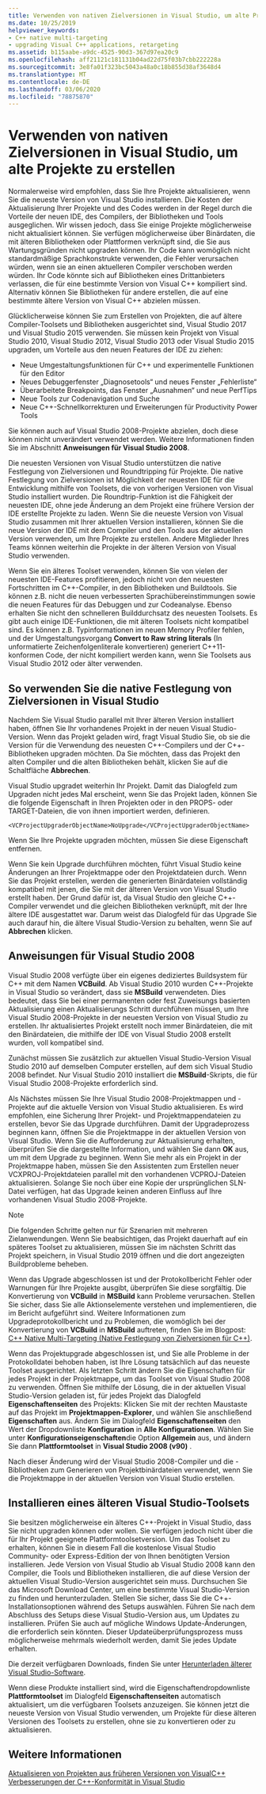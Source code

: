 ```yaml
---
title: Verwenden von nativen Zielversionen in Visual Studio, um alte Projekte zu erstellen
ms.date: 10/25/2019
helpviewer_keywords:
- C++ native multi-targeting
- upgrading Visual C++ applications, retargeting
ms.assetid: b115aabe-a9dc-4525-90d3-367d97ea20c9
ms.openlocfilehash: aff21121c181131b04ad22d75f03b7cbb222228a
ms.sourcegitcommit: 3e8fa01f323bc5043a48a0c18b855d38af3648d4
ms.translationtype: MT
ms.contentlocale: de-DE
ms.lasthandoff: 03/06/2020
ms.locfileid: "78875870"
---
```

# <a name="use-native-multi-targeting-in-visual-studio-to-build-old-projects"></a>Verwenden von nativen Zielversionen in Visual Studio, um alte Projekte zu erstellen

Normalerweise wird empfohlen, dass Sie Ihre Projekte aktualisieren, wenn Sie die neueste Version von Visual Studio installieren. Die Kosten der Aktualisierung Ihrer Projekte und des Codes werden in der Regel durch die Vorteile der neuen IDE, des Compilers, der Bibliotheken und Tools ausgeglichen. Wir wissen jedoch, dass Sie einige Projekte möglicherweise nicht aktualisiert können. Sie verfügen möglicherweise über Binärdaten, die mit älteren Bibliotheken oder Plattformen verknüpft sind, die Sie aus Wartungsgründen nicht upgraden können. Ihr Code kann womöglich nicht standardmäßige Sprachkonstrukte verwenden, die Fehler verursachen würden, wenn sie an einen aktuelleren Compiler verschoben werden würden. Ihr Code könnte sich auf Bibliotheken eines Drittanbieters verlassen, die für eine bestimmte Version von Visual C++ kompiliert sind. Alternativ können Sie Bibliotheken für andere erstellen, die auf eine bestimmte ältere Version von Visual C++ abzielen müssen.

Glücklicherweise können Sie zum Erstellen von Projekten, die auf ältere Compiler-Toolsets und Bibliotheken ausgerichtet sind, Visual Studio 2017 und Visual Studio 2015 verwenden. Sie müssen kein Projekt von Visual Studio 2010, Visual Studio 2012, Visual Studio 2013 oder Visual Studio 2015 upgraden, um Vorteile aus den neuen Features der IDE zu ziehen:

  - Neue Umgestaltungsfunktionen für C++ und experimentelle Funktionen für den Editor
  - Neues Debuggerfenster „Diagnosetools“ und neues Fenster „Fehlerliste“
  - Überarbeitete Breakpoints, das Fenster „Ausnahmen“ und neue PerfTips
  - Neue Tools zur Codenavigation und Suche
  - Neue C++-Schnellkorrekturen und Erweiterungen für Productivity Power Tools

Sie können auch auf Visual Studio 2008-Projekte abzielen, doch diese können nicht unverändert verwendet werden. Weitere Informationen finden Sie im Abschnitt **Anweisungen für Visual Studio 2008**.

Die neuesten Versionen von Visual Studio unterstützen die native Festlegung von Zielversionen und Roundtripping für Projekte. Die native Festlegung von Zielversionen ist Möglichkeit der neuesten IDE für die Entwicklung mithilfe von Toolsets, die von vorherigen Versionen von Visual Studio installiert wurden. Die Roundtrip-Funktion ist die Fähigkeit der neuesten IDE, ohne jede Änderung an dem Projekt eine frühere Version der IDE erstellte Projekte zu laden. Wenn Sie die neueste Version von Visual Studio zusammen mit Ihrer aktuellen Version installieren, können Sie die neue Version der IDE mit dem Compiler und den Tools aus der aktuellen Version verwenden, um Ihre Projekte zu erstellen. Andere Mitglieder Ihres Teams können weiterhin die Projekte in der älteren Version von Visual Studio verwenden.

Wenn Sie ein älteres Toolset verwenden, können Sie von vielen der neuesten IDE-Features profitieren, jedoch nicht von den neuesten Fortschritten im C++-Compiler, in den Bibliotheken und Buildtools. Sie können z.B. nicht die neuen verbesserten Sprachübereinstimmungen sowie die neuen Features für das Debuggen und zur Codeanalyse. Ebenso erhalten Sie nicht den schnelleren Builddurchsatz des neuesten Toolsets. Es gibt auch einige IDE-Funktionen, die mit älteren Toolsets nicht kompatibel sind. Es können z.B. Typinformationen im neuen Memory Profiler fehlen, und der Umgestaltungsvorgang **Convert to Raw string literals** (In unformatierte Zeichenfolgenliterale konvertieren) generiert C++11-konformen Code, der nicht kompiliert werden kann, wenn Sie Toolsets aus Visual Studio 2012 oder älter verwenden.

## <a name="how-to-use-native-multi-targeting-in-visual-studio"></a>So verwenden Sie die native Festlegung von Zielversionen in Visual Studio

Nachdem Sie Visual Studio parallel mit Ihrer älteren Version installiert haben, öffnen Sie Ihr vorhandenes Projekt in der neuen Visual Studio-Version. Wenn das Projekt geladen wird, fragt Visual Studio Sie, ob sie die Version für die Verwendung des neuesten C++-Compilers und der C++-Bibliotheken upgraden möchten. Da Sie möchten, dass das Projekt den alten Compiler und die alten Bibliotheken behält, klicken Sie auf die Schaltfläche **Abbrechen**.

Visual Studio upgradet weiterhin Ihr Projekt. Damit das Dialogfeld zum Upgraden nicht jedes Mal erscheint, wenn Sie das Projekt laden, können Sie die folgende Eigenschaft in Ihren Projekten oder in den PROPS- oder TARGET-Dateien, die von ihnen importiert werden, definieren.

`<VCProjectUpgraderObjectName>NoUpgrade</VCProjectUpgraderObjectName>`

Wenn Sie Ihre Projekte upgraden möchten, müssen Sie diese Eigenschaft entfernen.

Wenn Sie kein Upgrade durchführen möchten, führt Visual Studio keine Änderungen an Ihrer Projektmappe oder den Projektdateien durch. Wenn Sie das Projekt erstellen, werden die generierten Binärdateien vollständig kompatibel mit jenen, die Sie mit der älteren Version von Visual Studio erstellt haben. Der Grund dafür ist, da Visual Studio den gleiche C++-Compiler verwendet und die gleichen Bibliotheken verknüpft, mit der Ihre ältere IDE ausgestattet war. Darum weist das Dialogfeld für das Upgrade Sie auch darauf hin, die ältere Visual Studio-Version zu behalten, wenn Sie auf **Abbrechen** klicken.

## <a name="instructions-for-visual-studio-2008"></a>Anweisungen für Visual Studio 2008

Visual Studio 2008 verfügte über ein eigenes dediziertes Buildsystem für C++ mit dem Namen **VCBuild**. Ab Visual Studio 2010 wurden C++-Projekte in Visual Studio so verändert, dass sie **MSBuild** verwendeten. Dies bedeutet, dass Sie bei einer permanenten oder fest Zuweisungs basierten Aktualisierung einen Aktualisierungs Schritt durchführen müssen, um Ihre Visual Studio 2008-Projekte in der neuesten Version von Visual Studio zu erstellen. Ihr aktualisiertes Projekt erstellt noch immer Binärdateien, die mit den Binärdateien, die mithilfe der IDE von Visual Studio 2008 erstellt wurden, voll kompatibel sind.

Zunächst müssen Sie zusätzlich zur aktuellen Visual Studio-Version Visual Studio 2010 auf demselben Computer erstellen, auf dem sich Visual Studio 2008 befindet. Nur Visual Studio 2010 installiert die **MSBuild**-Skripts, die für Visual Studio 2008-Projekte erforderlich sind.

Als Nächstes müssen Sie Ihre Visual Studio 2008-Projektmappen und -Projekte auf die aktuelle Version von Visual Studio aktualisieren. Es wird empfohlen, eine Sicherung Ihrer Projekt- und Projektmappendateien zu erstellen, bevor Sie das Upgrade durchführen. Damit der Upgradeprozess beginnen kann, öffnen Sie die Projektmappe in der aktuellen Version von Visual Studio. Wenn Sie die Aufforderung zur Aktualisierung erhalten, überprüfen Sie die dargestellte Information, und wählen Sie dann **OK** aus, um mit dem Upgrade zu beginnen. Wenn Sie mehr als ein Projekt in der Projektmappe haben, müssen Sie den Assistenten zum Erstellen neuer VCXPROJ-Projektdateien parallel mit den vorhandenen VCPROJ-Dateien aktualisieren. Solange Sie noch über eine Kopie der ursprünglichen SLN-Datei verfügen, hat das Upgrade keinen anderen Einfluss auf Ihre vorhandenen Visual Studio 2008-Projekte.

> [!NOTE]
> Die folgenden Schritte gelten nur für Szenarien mit mehreren Zielanwendungen. Wenn Sie beabsichtigen, das Projekt dauerhaft auf ein späteres Toolset zu aktualisieren, müssen Sie im nächsten Schritt das Projekt speichern, in Visual Studio 2019 öffnen und die dort angezeigten Buildprobleme beheben.

Wenn das Upgrade abgeschlossen ist und der Protokollbericht Fehler oder Warnungen für Ihre Projekte ausgibt, überprüfen Sie diese sorgfältig. Die Konvertierung von **VCBuild** in **MSBuild** kann Probleme verursachen. Stellen Sie sicher, dass Sie alle Aktionselemente verstehen und implementieren, die im Bericht aufgeführt sind. Weitere Informationen zum Upgradeprotokollbericht und zu Problemen, die womöglich bei der Konvertierung von **VCBuild** in **MSBuild** auftreten, finden Sie im Blogpost: [C++ Native Multi-Targeting (Native Festlegung von Zielversionen für C++)](https://blogs.msdn.microsoft.com/vcblog/2009/12/08/c-native-multi-targeting/).

Wenn das Projektupgrade abgeschlossen ist, und Sie alle Probleme in der Protokolldatei behoben haben, ist Ihre Lösung tatsächlich auf das neueste Toolset ausgerichtet. Als letzten Schritt ändern Sie die Eigenschaften für jedes Projekt in der Projektmappe, um das Toolset von Visual Studio 2008 zu verwenden. Öffnen Sie mithilfe der Lösung, die in der aktuellen Visual Studio-Version geladen ist, für jedes Projekt das Dialogfeld **Eigenschaftenseiten** des Projekts: Klicken Sie mit der rechten Maustaste auf das Projekt im **Projektmappen-Explorer**, und wählen Sie anschließend **Eigenschaften** aus. Ändern Sie im Dialogfeld **Eigenschaftenseiten** den Wert der Dropdownliste **Konfiguration** in **Alle Konfigurationen**. Wählen Sie unter **Konfigurationseigenschaften**die Option **Allgemein** aus, und ändern Sie dann **Plattformtoolset** in **Visual Studio 2008 (v90)** .

Nach dieser Änderung wird der Visual Studio 2008-Compiler und die -Bibliotheken zum Generieren von Projektbinärdateien verwendet, wenn Sie die Projektmappe in der aktuellen Version von Visual Studio erstellen.

## <a name="install-an-older-visual-studio-toolset"></a>Installieren eines älteren Visual Studio-Toolsets

Sie besitzen möglicherweise ein älteres C++-Projekt in Visual Studio, dass Sie nicht upgraden können oder wollen. Sie verfügen jedoch nicht über die für Ihr Projekt geeignete Plattformtoolsetversion. Um das Toolset zu erhalten, können Sie in diesem Fall die kostenlose Visual Studio Community- oder Express-Edition der von Ihnen benötigten Version installieren. Jede Version von Visual Studio ab Visual Studio 2008 kann den Compiler, die Tools und Bibliotheken installieren, die auf diese Version der aktuellen Visual Studio-Version ausgerichtet sein muss. Durchsuchen Sie das Microsoft Download Center, um eine bestimmte Visual Studio-Version zu finden und herunterzuladen. Stellen Sie sicher, dass Sie die C++-Installationsoptionen während des Setups auswählen. Führen Sie nach dem Abschluss des Setups diese Visual Studio-Version aus, um Updates zu installieren. Prüfen Sie auch auf mögliche Windows Update-Änderungen, die erforderlich sein könnten. Dieser Updateüberprüfungsprozess muss möglicherweise mehrmals wiederholt werden, damit Sie jedes Update erhalten.

Die derzeit verfügbaren Downloads, finden Sie unter [Herunterladen älterer Visual Studio-Software](https://visualstudio.microsoft.com/vs/older-downloads/).

Wenn diese Produkte installiert sind, wird die Eigenschaftendropdownliste **Plattformtoolset** im Dialogfeld **Eigenschaftenseiten** automatisch aktualisiert, um die verfügbaren Toolsets anzuzeigen. Sie können jetzt die neueste Version von Visual Studio verwenden, um Projekte für diese älteren Versionen des Toolsets zu erstellen, ohne sie zu konvertieren oder zu aktualisieren.

## <a name="see-also"></a>Weitere Informationen

[Aktualisieren von Projekten aus früheren Versionen von VisualC++](upgrading-projects-from-earlier-versions-of-visual-cpp.md)<br/>
[Verbesserungen der C++-Konformität in Visual Studio](../overview/cpp-conformance-improvements.md)
